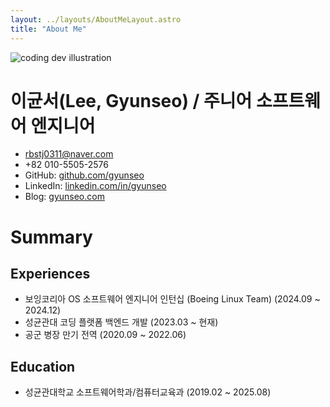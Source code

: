 ```yaml
---
layout: ../layouts/AboutMeLayout.astro
title: "About Me"
---
```


<div>
  <img src="https://res.cloudinary.com/gyunseo-blog/image/upload/v1737024044/og-images/badge.jpg" class="sm:w-1/2 mx-auto" alt="coding dev illustration">
</div>

# 이균서(Lee, Gyunseo) / 주니어 소프트웨어 엔지니어

- [rbstj0311@naver.com](mailto:rbstj0311@naver.com)
- \+82 010-5505-2576
- GitHub: [github.com/gyunseo](https://github.com/gyunseo)
- LinkedIn: [linkedin.com/in/gyunseo](https://www.linkedin.com/in/gyunseo/)
- Blog: [gyunseo.com](https://gyunseo.com)

# Summary

## Experiences

- 보잉코리아 OS 소프트웨어 엔지니어 인턴십 (Boeing Linux Team) (2024.09 \~ 2024.12)
- 성균관대 코딩 플랫폼 백엔드 개발 (2023.03 \~ 현재)
- 공군 병장 만기 전역 (2020.09 \~ 2022.06)

## Education

- 성균관대학교 소프트웨어학과/컴퓨터교육과 (2019.02 \~ 2025.08)
